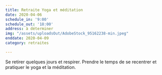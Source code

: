 ```yaml
---
title: Retraite Yoga et méditation
date: 2020-04-06
schedule_in: '9:00'
schedule_out: '18:00'
address: à déterminer
img: "/assets/uploadsOut/AdobeStock_95162238-min.jpeg"
enddate: 2020-04-09
category: retraites

---
```

Se retirer quelques jours et respirer. Prendre le temps de se recentrer et pratiquer le yoga et la méditation. 